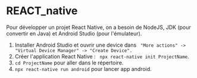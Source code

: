 # REACT_native

Pour développer un projet React Native, on a besoin de NodeJS, JDK (pour convertir en Java) et Android Studio (pour l'émulateur).

1. Installer Android Studio et ouvrir une device dans ``` "More actions" -> "Virtual Device Manager" -> "Create Device".```
2. Créer l'application React Native : ``` npx react-native init ProjectName```.
3. ``` cd ProjectName ``` pour aller dans le répertoire.
4. ``` npx react-native run android ``` pour lancer app android.